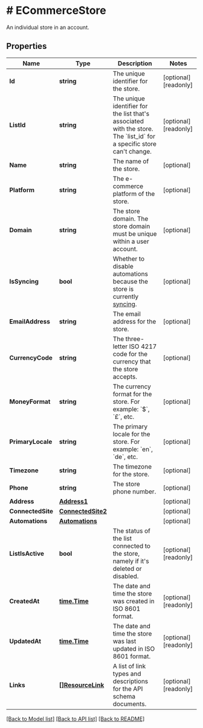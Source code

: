 # # ECommerceStore
An individual store in an account.

## Properties 


Name | Type | Description | Notes
------------ | ------------- | ------------- | -------------
**Id**| **string** | The unique identifier for the store.  | [optional] [readonly]
**ListId**| **string** | The unique identifier for the list that&#39;s associated with the store. The &#x60;list_id&#x60; for a specific store can&#39;t change.  | [optional] [readonly]
**Name**| **string** | The name of the store.  | [optional]
**Platform**| **string** | The e-commerce platform of the store.  | [optional]
**Domain**| **string** | The store domain.  The store domain must be unique within a user account.  | [optional]
**IsSyncing**| **bool** | Whether to disable automations because the store is currently [syncing](https://mailchimp.com/developer/marketing/docs/e-commerce/#pausing-store-automations).  | [optional]
**EmailAddress**| **string** | The email address for the store.  | [optional]
**CurrencyCode**| **string** | The three-letter ISO 4217 code for the currency that the store accepts.  | [optional]
**MoneyFormat**| **string** | The currency format for the store. For example: &#x60;$&#x60;, &#x60;£&#x60;, etc.  | [optional]
**PrimaryLocale**| **string** | The primary locale for the store. For example: &#x60;en&#x60;, &#x60;de&#x60;, etc.  | [optional]
**Timezone**| **string** | The timezone for the store.  | [optional]
**Phone**| **string** | The store phone number.  | [optional]
**Address**| [**Address1**](Address1.md) |   | [optional]
**ConnectedSite**| [**ConnectedSite2**](ConnectedSite2.md) |   | [optional]
**Automations**| [**Automations**](Automations.md) |   | [optional]
**ListIsActive**| **bool** | The status of the list connected to the store, namely if it&#39;s deleted or disabled.  | [optional] [readonly]
**CreatedAt**| [**time.Time**](time.Time.md) | The date and time the store was created in ISO 8601 format.  | [optional] [readonly]
**UpdatedAt**| [**time.Time**](time.Time.md) | The date and time the store was last updated in ISO 8601 format.  | [optional] [readonly]
**Links**| [**[]ResourceLink**](ResourceLink.md) | A list of link types and descriptions for the API schema documents.  | [optional] [readonly]


[[Back to Model list]](../../README.md#models) [[Back to API list]](../../README.md#endpoints) [[Back to README]](../../README.md)

